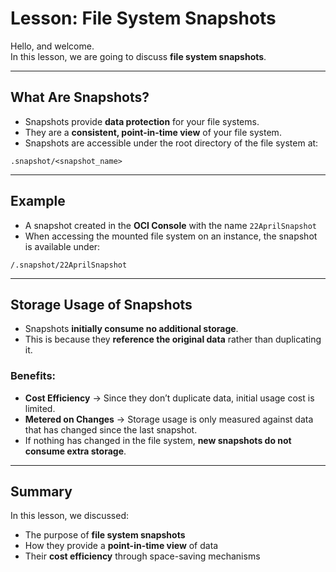 # Lesson: File System Snapshots

Hello, and welcome.  
In this lesson, we are going to discuss **file system snapshots**.  

---

## What Are Snapshots?
- Snapshots provide **data protection** for your file systems.  
- They are a **consistent, point-in-time view** of your file system.  
- Snapshots are accessible under the root directory of the file system at:  
```text
.snapshot/<snapshot_name>
```

---

## Example
- A snapshot created in the **OCI Console** with the name `22AprilSnapshot`  
- When accessing the mounted file system on an instance, the snapshot is available under:  
```text
/.snapshot/22AprilSnapshot
```

---

## Storage Usage of Snapshots
- Snapshots **initially consume no additional storage**.  
- This is because they **reference the original data** rather than duplicating it.  

### Benefits:
- **Cost Efficiency** → Since they don’t duplicate data, initial usage cost is limited.  
- **Metered on Changes** → Storage usage is only measured against data that has changed since the last snapshot.  
- If nothing has changed in the file system, **new snapshots do not consume extra storage**.

---

## Summary
In this lesson, we discussed:  
- The purpose of **file system snapshots**  
- How they provide a **point-in-time view** of data  
- Their **cost efficiency** through space-saving mechanisms  
